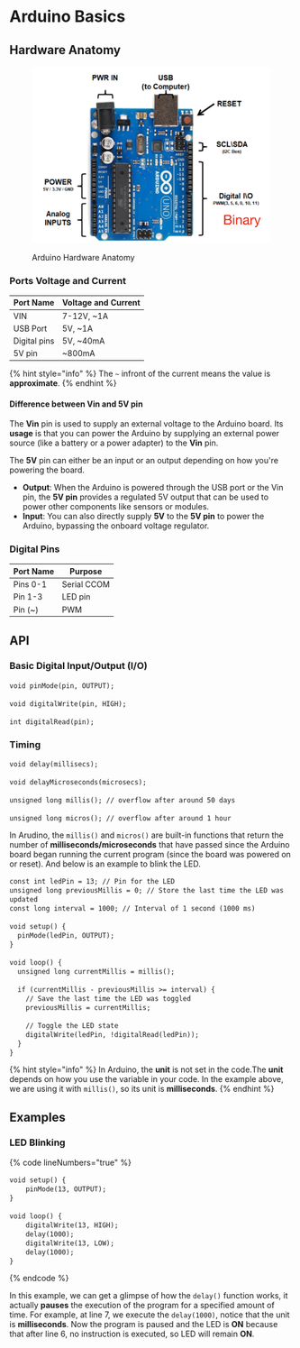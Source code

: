 # Arduino Basics

## Hardware Anatomy

<figure><img src="../../.gitbook/assets/arduino-hardware-anatomy.png" alt="" width="563"><figcaption><p>Arduino Hardware Anatomy</p></figcaption></figure>

### Ports Voltage and Current

| Port Name    | Voltage and Current |
| ------------ | ------------------- |
| VIN          | 7-12V, \~1A         |
| USB Port     | 5V, \~1A            |
| Digital pins | 5V, \~40mA          |
| 5V pin       | \~800mA             |

{% hint style="info" %}
The `~` infront of the current means the value is **approximate**.
{% endhint %}

#### Difference between Vin and 5V pin

The **Vin** pin is used to supply an external voltage to the Arduino board. Its **usage** is that you can power the Arduino by supplying an external power source (like a battery or a power adapter) to the **Vin** pin.

The **5V** pin can either be an input or an output depending on how you're powering the board.

* **Output**: When the Arduino is powered through the USB port or the Vin pin, the **5V pin** provides a regulated 5V output that can be used to power other components like sensors or modules.
* **Input**: You can also directly supply **5V** to the **5V pin** to power the Arduino, bypassing the onboard voltage regulator.

### Digital Pins

| Port Name | Purpose     |
| --------- | ----------- |
| Pins 0-1  | Serial CCOM |
| Pin 1-3   | LED pin     |
| Pin (\~)  | PWM         |

## API

### Basic Digital Input/Output (I/O)

```arduino
void pinMode(pin, OUTPUT);

void digitalWrite(pin, HIGH);

int digitalRead(pin);
```

### Timing

```arduino
void delay(millisecs);

void delayMicroseconds(microsecs);

unsigned long millis(); // overflow after around 50 days

unsigned long micros(); // overflow after around 1 hour
```

In Arudino, the `millis()` and `micros()` are built-in functions that return the number of **milliseconds/microseconds** that have passed since the Arduino board began running the current program (since the board was powered on or reset). And below is an example to blink the LED.

```arduino
const int ledPin = 13; // Pin for the LED
unsigned long previousMillis = 0; // Store the last time the LED was updated
const long interval = 1000; // Interval of 1 second (1000 ms)

void setup() {
  pinMode(ledPin, OUTPUT);
}

void loop() {
  unsigned long currentMillis = millis();

  if (currentMillis - previousMillis >= interval) {
    // Save the last time the LED was toggled
    previousMillis = currentMillis;

    // Toggle the LED state
    digitalWrite(ledPin, !digitalRead(ledPin));
  }
}
```

{% hint style="info" %}
In Arduino, the **unit** is not set in the code.The **unit** depends on how you use the variable in your code. In the example above, we are using it with `millis()`, so its unit is **milliseconds**.
{% endhint %}

## Examples

### LED Blinking

{% code lineNumbers="true" %}
```arduino
void setup() {
    pinMode(13, OUTPUT);
}

void loop() {
    digitalWrite(13, HIGH);
    delay(1000);
    digitalWrite(13, LOW);
    delay(1000);
}
```
{% endcode %}

In this example, we can get a glimpse of how the `delay()` function works, it actually **pauses** the execution of the program for a specified amount of time. For example, at line 7, we execute the `delay(1000)`, notice that the unit is **milliseconds**. Now the program is paused and the LED is **ON** because that after line 6, no instruction is executed, so LED will remain **ON**.
